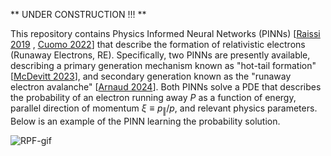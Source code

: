 ** UNDER CONSTRUCTION !!! **

This repository contains Physics Informed Neural Networks (PINNs) [[Raissi 2019](https://doi.org/10.1016/j.jcp.2018.10.045) , [Cuomo 2022](https://doi.org/10.1007/s10915-022-01939-z)] that describe the formation of relativistic electrons (Runaway Electrons, RE). Specifically, two PINNs are presently available, describing a primary generation mechanism known as "hot-tail formation" [[McDevitt 2023](https://doi.org/10.1063/5.0164712)], and secondary generation known as the "runaway electron avalanche" [[Arnaud 2024](https://doi.org/10.48550/arXiv.2403.04948)]. Both PINNs solve a PDE that describes the probability of an electron running away $P$ as a function of energy, parallel direction of momentum $\xi \equiv p_\Vert/p$, and relevant physics parameters. Below is an example of the PINN learning the probability solution. 

![RPF-gif](RPF.gif)
